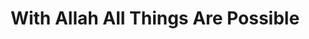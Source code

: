 ---
title: "With Allah All Things Are Possible"
url: /accra/with-allah-all-things-are-possible-nima-market-street/
shop: Haushaltsartikel
---